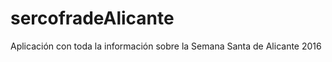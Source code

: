 sercofradeAlicante
==============

Aplicación con toda la información sobre la Semana Santa de Alicante 2016